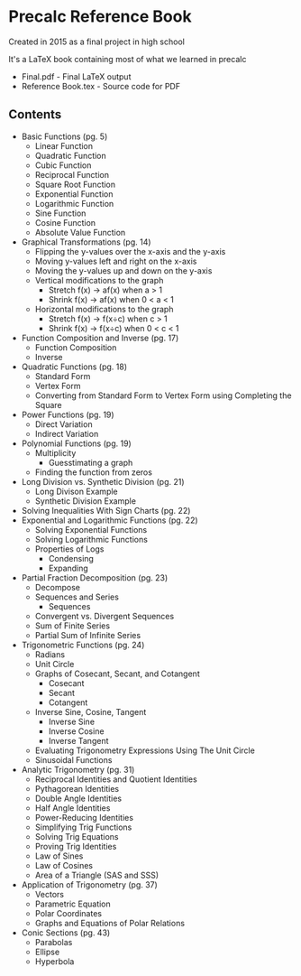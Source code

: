 # Precalc Reference Book

Created in 2015 as a final project in high school

It's a LaTeX book containing most of what we learned in precalc

- Final.pdf - Final LaTeX output
- Reference Book.tex - Source code for PDF

## Contents
- Basic Functions (pg. 5)
  - Linear Function
  - Quadratic Function
  - Cubic Function
  - Reciprocal Function
  - Square Root Function
  - Exponential Function
  - Logarithmic Function
  - Sine Function
  - Cosine Function
  - Absolute Value Function
- Graphical Transformations (pg. 14)
  - Flipping the y-values over the x-axis and the y-axis
  - Moving y-values left and right on the x-axis
  - Moving the y-values up and down on the y-axis
  - Vertical modifications to the graph
    - Stretch f(x) → af(x) when a > 1
    - Shrink f(x) → af(x) when 0 < a < 1
  - Horizontal modifications to the graph
    - Stretch f(x) → f(x÷c) when c > 1
    - Shrink f(x) → f(x÷c) when 0 < c < 1
- Function Composition and Inverse (pg. 17)
  - Function Composition
  - Inverse
- Quadratic Functions (pg. 18)
  - Standard Form
  - Vertex Form
  - Converting from Standard Form to Vertex Form using Completing the Square
- Power Functions (pg. 19)
  - Direct Variation
  - Indirect Variation
- Polynomial Functions (pg. 19)
  - Multiplicity
    - Guesstimating a graph
  - Finding the function from zeros
- Long Division vs. Synthetic Division (pg. 21)
  - Long Divison Example
  - Synthetic Division Example
- Solving Inequalities With Sign Charts (pg. 22)
- Exponential and Logarithmic Functions (pg. 22)
  - Solving Exponential Functions
  - Solving Logarithmic Functions
  - Properties of Logs
    - Condensing
    - Expanding
- Partial Fraction Decomposition (pg. 23)
  - Decompose
  - Sequences and Series
    - Sequences
  - Convergent vs. Divergent Sequences
  - Sum of Finite Series
  - Partial Sum of Infinite Series
- Trigonometric Functions (pg. 24)
  - Radians
  - Unit Circle
  - Graphs of Cosecant, Secant, and Cotangent
    - Cosecant
    - Secant
    - Cotangent
  - Inverse Sine, Cosine, Tangent
    - Inverse Sine
    - Inverse Cosine
    - Inverse Tangent
  - Evaluating Trigonometry Expressions Using The Unit Circle
  - Sinusoidal Functions
- Analytic Trigonometry (pg. 31)
  - Reciprocal Identities and Quotient Identities
  - Pythagorean Identities
  - Double Angle Identities
  - Half Angle Identities
  - Power-Reducing Identities
  - Simplifying Trig Functions
  - Solving Trig Equations
  - Proving Trig Identities
  - Law of Sines
  - Law of Cosines
  - Area of a Triangle (SAS and SSS)
- Application of Trigonometry (pg. 37)
  - Vectors
  - Parametric Equation
  - Polar Coordinates
  - Graphs and Equations of Polar Relations
- Conic Sections (pg. 43)
  - Parabolas
  - Ellipse
  - Hyperbola
